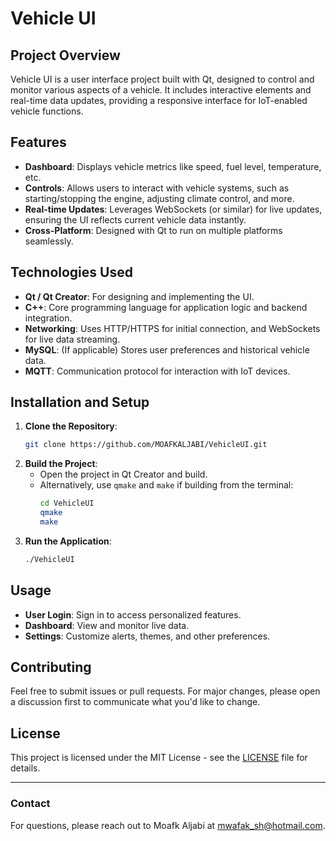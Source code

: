 # Vehicle UI

## Project Overview
Vehicle UI is a user interface project built with Qt, designed to control and monitor various aspects of a vehicle. It includes interactive elements and real-time data updates, providing a responsive interface for IoT-enabled vehicle functions.

## Features
- **Dashboard**: Displays vehicle metrics like speed, fuel level, temperature, etc.
- **Controls**: Allows users to interact with vehicle systems, such as starting/stopping the engine, adjusting climate control, and more.
- **Real-time Updates**: Leverages WebSockets (or similar) for live updates, ensuring the UI reflects current vehicle data instantly.
- **Cross-Platform**: Designed with Qt to run on multiple platforms seamlessly.

## Technologies Used
- **Qt / Qt Creator**: For designing and implementing the UI.
- **C++**: Core programming language for application logic and backend integration.
- **Networking**: Uses HTTP/HTTPS for initial connection, and WebSockets for live data streaming.
- **MySQL**: (If applicable) Stores user preferences and historical vehicle data.
- **MQTT**: Communication protocol for interaction with IoT devices.

## Installation and Setup
1. **Clone the Repository**:
    ```bash
    git clone https://github.com/MOAFKALJABI/VehicleUI.git
    ```
2. **Build the Project**:
   - Open the project in Qt Creator and build.
   - Alternatively, use `qmake` and `make` if building from the terminal:
     ```bash
     cd VehicleUI
     qmake
     make
     ```
3. **Run the Application**:
    ```bash
    ./VehicleUI
    ```

## Usage
- **User Login**: Sign in to access personalized features.
- **Dashboard**: View and monitor live data.
- **Settings**: Customize alerts, themes, and other preferences.

## Contributing
Feel free to submit issues or pull requests. For major changes, please open a discussion first to communicate what you'd like to change.

## License
This project is licensed under the MIT License - see the [LICENSE](LICENSE) file for details.

---

### Contact
For questions, please reach out to Moafk Aljabi at [mwa﻿fak_sh@hotmail.com](mailto:mwa﻿fak_sh@hotmail.com).
